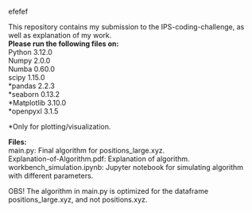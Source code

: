 efefef

This repository contains my submission to the IPS-coding-challenge, as well as explanation of my work.  
**Please run the following files on:**  
Python 3.12.0  
Numpy 2.0.0  
Numba 0.60.0  
scipy 1.15.0  
*pandas 2.2.3  
*seaborn 0.13.2  
*Matplotlib 3.10.0  
*openpyxl 3.1.5  

*Only for plotting/visualization.

**Files:**  
main.py: Final algorithm for positions_large.xyz.  
Explanation-of-Algorithm.pdf: Explanation of algorithm.  
workbench_simulation.ipynb: Jupyter notebook for simulating algorithm with different parameters.

OBS! The algorithm in main.py is optimized for the dataframe positions_large.xyz, and not positions.xyz.
